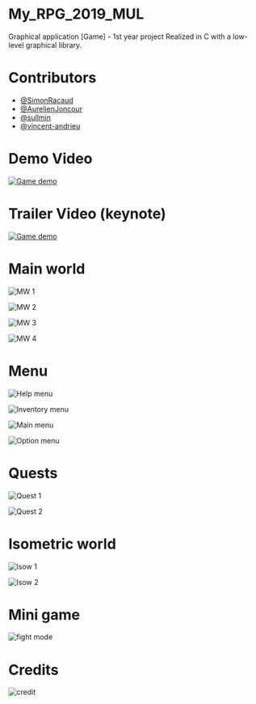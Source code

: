 # My_RPG_2019_MUL
Graphical application [Game] - 1st year project
Realized in C with a low-level graphical library.

# Contributors
  * [@SimonRacaud](https://github.com/SimonRacaud)
  * [@AurelienJoncour](https://github.com/aurelienjoncour)
  * [@sullmin](https://github.com/sullmin)
  * [@vincent-andrieu](https://github.com/vincent-andrieu)


# Demo Video
[![Game demo](https://img.youtube.com/vi/JrIsSziN3Cs/0.jpg)](https://www.youtube.com/watch?v=JrIsSziN3Cs)
# Trailer Video (keynote)
[![Game demo](https://img.youtube.com/vi/f1FvUEb4m4Q/0.jpg)](https://www.youtube.com/watch?v=f1FvUEb4m4Q)


# Main world
![MW 1](github/mainw1.png)

![MW 2](github/mainw2.png)

![MW 3](github/mainw3.png)

![MW 4](github/mainw4.png)

# Menu
![Help menu](github/help_menu.png)

![Inventory menu](github/inventory.png)

![Main menu](github/main_menu.png)

![Option menu](github/option_menu.png)

# Quests
![Quest 1](github/quest.png)

![Quest 2](github/quest2.png)

# Isometric world 
![Isow 1](github/isow1.png)

![Isow 2](github/isow2.png)
# Mini game
![fight mode](github/fight.png)

# Credits
![credit](github/credit.png)
